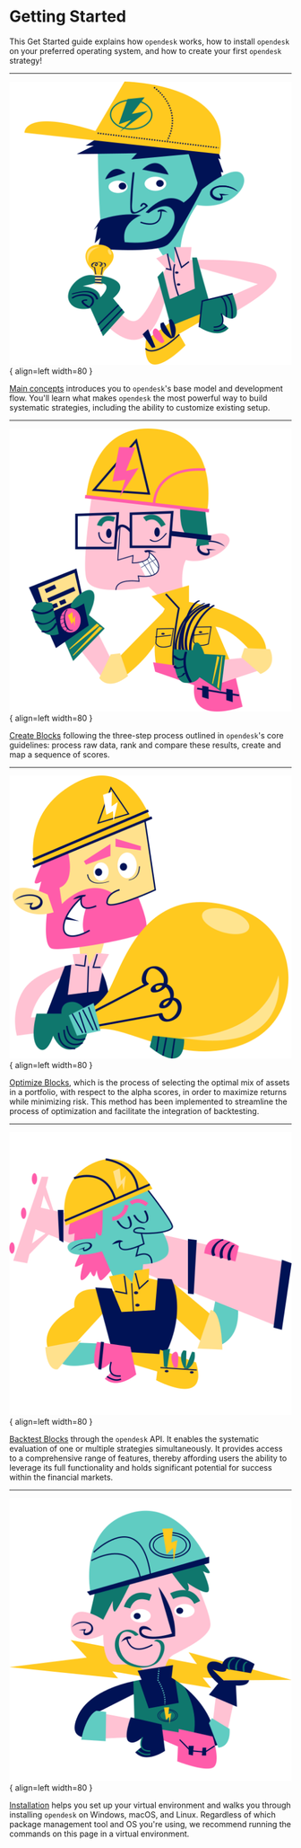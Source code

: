 # Getting Started

This Get Started guide explains how `opendesk` works, how to install `opendesk` on your preferred operating system, and how to create your first `opendesk` strategy! 

 ***

<div class="result" markdown>

![Main concepts](../../assets/images/flaticon_2.png){ align=left width=80 }

[Main concepts](./main_concepts.md) introduces you to `opendesk`'s base model and development flow. You'll learn what makes `opendesk` the most powerful way to build systematic strategies, including the ability to customize existing setup. 

</div>

***

<div class="result" markdown>

![Create Blocks](../../assets/images/flaticon_3.png){ align=left width=80 }

[Create Blocks](./create_blocks.md) following the three-step process outlined in `opendesk`'s core guidelines: process raw data, rank and compare these results, create and map a sequence of scores.

</div>

***

<div class="result" markdown>

![Image title](../../assets/images/flaticon_4.png){ align=left width=80 }

[Optimize Blocks](./optimize_blocks.md), which is the process of selecting the optimal mix of assets in a portfolio, with respect to the alpha scores, in order to maximize returns while minimizing risk. This method has been implemented to streamline the process of optimization and facilitate the integration of backtesting.
</div>

***

<div class="result" markdown>

![Backtest Blocks](../../assets/images/flaticon_5.png){ align=left width=80 }

[Backtest Blocks](./backtest_blocks.md) through the `opendesk` API. It enables the systematic evaluation of one or multiple strategies simultaneously. It provides access to a comprehensive range of features, thereby affording users the ability to leverage its full functionality and holds significant potential for success within the financial markets.



</div>

***

<div class="result" markdown>

![Installation](../../assets/images/flaticon_1.png){ align=left width=80 }

[Installation](./installation.md) helps you set up your virtual environment and walks you through installing `opendesk` on Windows, macOS, and Linux. Regardless of which package management tool and OS you're using, we recommend running the commands on this page in a virtual environment.

</div>